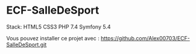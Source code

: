 # ECF-SalleDeSport

Stack:
 HTML5
 CSS3
 PHP 7.4
 Symfony 5.4
 

Vous pouvez installer ce projet avec :
https://github.com/Alex00703/ECF-SalleDeSport.git

